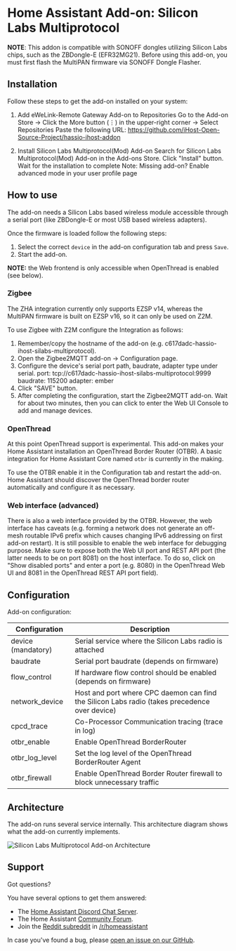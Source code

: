 # Home Assistant Add-on: Silicon Labs Multiprotocol

**NOTE**: This addon is compatible with SONOFF dongles utilizing Silicon Labs chips, such as the ZBDongle-E (EFR32MG21). 
Before using this add-on, you must first flash the MultiPAN firmware via SONOFF Dongle Flasher.

## Installation

Follow these steps to get the add-on installed on your system:

1. Add eWeLink-Remote Gateway Add-on to Repositories
      Go to the Add-on Store → Click the More button (⋮) in the upper-right corner → Select Repositories
      Paste the following URL:
         https://github.com/iHost-Open-Source-Project/hassio-ihost-addon

2. Install Silicon Labs Multiprotocol(Mod) Add-on
      Search for Silicon Labs Multiprotocol(Mod) Add-on in the Add-ons Store.
      Click "Install" button.  
      Wait for the installation to complete
Note: Missing add-on? Enable advanced mode in your user profile page

## How to use

The add-on needs a Silicon Labs based wireless module accessible through a 
serial port (like ZBDongle-E or most USB based wireless adapters).

Once the firmware is loaded follow the following steps:

1. Select the correct `device` in the add-on configuration tab and press `Save`.
2. Start the add-on.

**NOTE:** the Web frontend is only accessible when OpenThread is enabled (see below).

### Zigbee

The ZHA integration currently only supports EZSP v14, whereas the MultiPAN firmware 
is built on EZSP v16, so it can only be used on Z2M.

To use Zigbee with Z2M configure the Integration as follows:

1. Remember/copy the hostname of the add-on (e.g. c617dadc-hassio-ihost-silabs-multiprotocol).
2. Open the Zigbee2MQTT add-on → Configuration page.
3. Configure the device's serial port path, baudrate, adapter type under serial.
      port: tcp://c617dadc-hassio-ihost-silabs-multiprotocol:9999
      baudrate: 115200
      adapter: ember
4. Click "SAVE" button.
5. After completing the configuration, start the Zigbee2MQTT add-on. Wait for about two minutes, 
   then you can click to enter the Web UI Console to add and manage devices.

### OpenThread

At this point OpenThread support is experimental. This add-on makes your Home
Assistant installation an OpenThread Border Router (OTBR). A basic integration
for Home Assistant Core named `otbr` is currently in the making.

To use the OTBR enable it in the Configuration tab and restart the add-on. Home
Assistant should discover the OpenThread border router automatically and
configure it as necessary.

### Web interface (advanced)

There is also a web interface provided by the OTBR. However, the web
interface has caveats (e.g. forming a network does not generate an off-mesh
routable IPv6 prefix which causes changing IPv6 addressing on first add-on
restart). It is still possible to enable the web interface for debugging
purpose. Make sure to expose both the Web UI port and REST API port (the
latter needs to be on port 8081) on the host interface. To do so, click on
"Show disabled ports" and enter a port (e.g. 8080) in the OpenThread Web UI
and 8081 in the OpenThread REST API port field).

## Configuration

Add-on configuration:

| Configuration      | Description                                            |
|--------------------|--------------------------------------------------------|
| device (mandatory) | Serial service where the Silicon Labs radio is attached |
| baudrate           | Serial port baudrate (depends on firmware)   |
| flow_control       | If hardware flow control should be enabled (depends on firmware) |
| network_device     | Host and port where CPC daemon can find the Silicon Labs radio (takes precedence over device) |
| cpcd_trace         | Co-Processor Communication tracing (trace in log)      |
| otbr_enable        | Enable OpenThread BorderRouter                         |
| otbr_log_level     | Set the log level of the OpenThread BorderRouter Agent     |
| otbr_firewall      | Enable OpenThread Border Router firewall to block unnecessary traffic |

## Architecture

The add-on runs several service internally. This architecture diagram shows what
the add-on currently implements.

![Silicon Labs Multiprotocol Add-on Architecture](https://raw.githubusercontent.com/home-assistant/addons/master/silabs-multiprotocol/images/architecture.png)

## Support

Got questions?

You have several options to get them answered:

- The [Home Assistant Discord Chat Server][discord].
- The Home Assistant [Community Forum][forum].
- Join the [Reddit subreddit][reddit] in [/r/homeassistant][reddit]

In case you've found a bug, please [open an issue on our GitHub][issue].

[discord]: https://discord.gg/c5DvZ4e
[forum]: https://community.home-assistant.io
[reddit]: https://reddit.com/r/homeassistant
[issue]: https://github.com/iHost-Open-Source-Project/hassio-ihost-addon/issues

